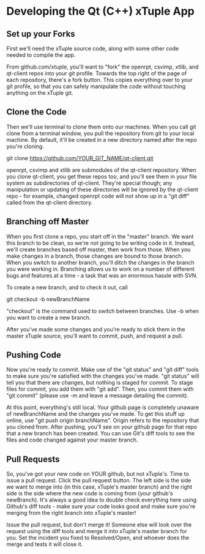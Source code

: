 Developing the Qt (C++) xTuple App
========

Set up your Forks
------

First we'll need the xTuple source code, along with some other code needed to compile the app.

From github.com/xtuple, you'll want to "fork" the openrpt, csvimp, xtlib, and qt-client repos into your git profile.  Towards the top right of the page of each repository, there's a fork button.  This copies everything over to your git profile, so that you can safely manipulate the code without touching anything on the xTuple git.

Clone the Code
------

Then we'll use terminal to clone them onto our machines.  When you call git clone from a terminal window, you pull the repository from git to your local machine.  By default, it'll be created in a new directory named after the repo you're cloning.

git clone https://github.com/YOUR_GIT_NAME/qt-client.git

openrpt, csvimp and xtlib are submodules of the qt-client repository.  When you clone qt-client, you get these repos too, and you'll see them in your file system as subdirectories of qt-client.  They're special though; any manipulation or updating of these directories will be ignored by the qt-client repo - for example, changed openrpt code will not show up in a "git diff" called from the qt-client directory.

Branching off Master
------

When you first clone a repo, you start off in the "master" branch.  We want this branch to be clean, so we're not going to be writing code in it.  Instead, we'll create branches based off master, then work from those.  When you make changes in a branch, those changes are bound to those branch.  When you switch to another branch, you'll ditch the changes in the branch you were working in.  Branching allows us to work on a number of different bugs and features at a time - a task that was an enormous hassle with SVN.

To create a new branch, and to check it out, call

git checkout -b newBranchName

"checkout" is the command used to switch between branches.  Use -b when you want to create a new branch.

After you've made some changes and you're ready to stick them in the master xTuple source, you'll want to commit, push, and request a pull.

Pushing Code
------

Now you're ready to commit.  Make use of the "git status" and "git diff" tools to make sure you're satisfied with the changes you've made.  "git status" will tell you that there are changes, but nothing is staged for commit.  To stage files for commit, you add them with "git add".  Then, you commit them with "git commit" (please use -m and leave a message detailing the commit).

At this point, everything's still local.  Your github page is completely unaware of newBranchName and the changes you've made.  To get this stuff up online, use "git push origin branchName".  Origin refers to the repository that you cloned from.  After pushing, you'll see on your github page for that repo that a new branch has been created.  You can use Git's diff tools to see the files and code changed against your master branch.

Pull Requests
------

So, you've got your new code on YOUR github, but not xTuple's.  Time to issue a pull request.  Click the pull request button.  The left side is the side we want to merge into (in this case, xTuple's master branch) and the right side is the side where the new code is coming from (your github's newBranch).  It's always a good idea to double check everything here using Github's diff tools - make sure your code looks good and make sure you're merging from the right branch into xTuple's master!

Issue the pull request, but don't merge it!  Someone else will look over the request using the diff tools and merge it into xTuple's master branch for you.  Set the incident you fixed to Resolved/Open, and whoever does the merge and tests it will close it.